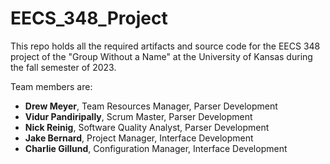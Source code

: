# EECS_348_Project

This repo holds all the required artifacts and source code for the EECS 348 project of the "Group Without a Name" at the University of Kansas during the fall semester of 2023.  

Team members are:
- **Drew Meyer**, Team Resources Manager, Parser Development
- **Vidur Pandiripally**, Scrum Master, Parser Development
- **Nick Reinig**, Software Quality Analyst, Parser Development
- **Jake Bernard**, Project Manager, Interface Development
- **Charlie Gillund**, Configuration Manager, Interface Development
